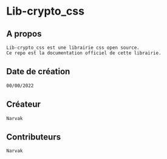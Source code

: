 # Lib-crypto_css

## A propos
    Lib-crypto_css est une librairie css open source.
    Ce repo est la documentation officiel de cette librairie.
 
 ## Date de création
    00/00/2022
 
 ## Créateur
    Narvak
 
 ## Contributeurs
    Narvak
